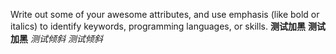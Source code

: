 Write out some of your awesome attributes, and use emphasis (like bold or italics) to identify keywords, programming languages, or skills. 
**测试加黑**
__测试加黑__
_测试倾斜_
*测试倾斜*
